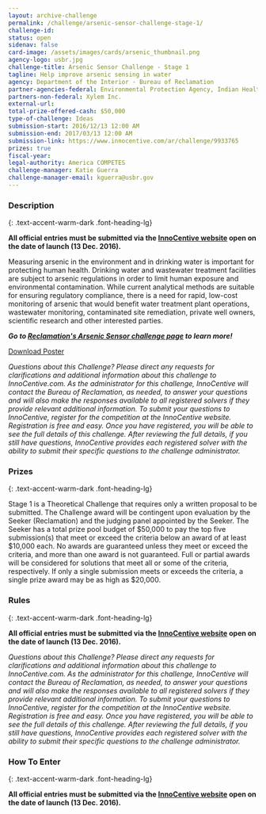 ```yaml
---
layout: archive-challenge
permalink: /challenge/arsenic-sensor-challenge-stage-1/
challenge-id: 
status: open
sidenav: false
card-image: /assets/images/cards/arsenic_thumbnail.png
agency-logo: usbr.jpg
challenge-title: Arsenic Sensor Challenge - Stage 1
tagline: Help improve arsenic sensing in water
agency: Department of the Interior - Bureau of Reclamation
partner-agencies-federal: Environmental Protection Agency, Indian Health Service, National Institute of Standards and Technology, Agricultural Research Service, United States Geological Survey, United States Agency for International Development
partners-non-federal: Xylem Inc.
external-url:
total-prize-offered-cash: $50,000
type-of-challenge: Ideas
submission-start: 2016/12/13 12:00 AM
submission-end: 2017/03/13 12:00 AM
submission-link: https://www.innocentive.com/ar/challenge/9933765
prizes: true
fiscal-year:
legal-authority: America COMPETES
challenge-manager: Katie Guerra
challenge-manager-email: kguerra@usbr.gov
---
```


<!-- Description start -->
### Description
{: .text-accent-warm-dark .font-heading-lg}

<p><strong>All official entries must be submitted via the <a href="https://www.innocentive.com/ar/challenge/9933765">InnoCentive website</a> open on the date of launch (13 Dec. 2016).</strong></p>
<p>Measuring <span class="il">arsenic</span> in the environment and in drinking water is important for protecting human health. Drinking water and wastewater treatment facilities are subject to <span class="il">arsenic</span> regulations in order to limit human exposure and environmental contamination. While current analytical methods are suitable for ensuring regulatory compliance, there is a need for rapid, low-cost monitoring of <span class="il">arsenic</span> that would benefit water treatment plant operations, wastewater monitoring, contaminated site remediation, private well owners, scientific research and other interested parties.</p>
<p><em><strong>Go to <a href="https://www.usbr.gov/research/challenge/arsenicsensor.html">Reclamation's Arsenic Sensor challenge page</a> to learn more!</strong></em> &nbsp;</p>
<p><a href="https://www.usbr.gov/research/challenge/docs/arsenic508.pdf">Download Poster</a></p>
<p><em>Questions about this Challenge? Please direct any requests for clarifications and additional information about this challenge to InnoCentive.com. As the administrator for this challenge, InnoCentive will contact the Bureau of Reclamation, as needed, to answer your questions and will also make the responses available to all registered solvers if they provide relevant additional information. To submit your questions to InnoCentive, register for the competition at the InnoCentive website. Registration is free and easy. Once you have registered, you will be able to see the full details of this challenge. After reviewing the full details, if you still have questions, InnoCentive provides each registered solver with the ability to submit their specific questions to the challenge administrator.</em> &nbsp;</p>

<!-- Prizes start -->
### Prizes
{: .text-accent-warm-dark .font-heading-lg}

<p>Stage 1 is a Theoretical Challenge that requires only a written proposal to be submitted. The Challenge award will be contingent upon evaluation by the Seeker (Reclamation) and the judging panel appointed by the Seeker. The Seeker has a total prize pool budget of $50,000 to pay the top five submission(s) that meet or exceed the criteria below an award of at least $10,000 each. No awards are guaranteed unless they meet or exceed the criteria, and more than one award is not guaranteed. Full or partial awards will be considered for solutions that meet all or some of the criteria, respectively. If only a single submission meets or exceeds the criteria, a single prize award may be as high as $20,000.</p>

<!-- Rules start -->
### Rules 
{: .text-accent-warm-dark .font-heading-lg}

<p><strong>All official entries must be submitted via the <a href="https://www.innocentive.com/ar/challenge/9933765">InnoCentive website</a> open on the date of launch (13 Dec. 2016).</strong></p>
<p><em>Questions about this Challenge? Please direct any requests for clarifications and additional information about this challenge to InnoCentive.com. As the administrator for this challenge, InnoCentive will contact the Bureau of Reclamation, as needed, to answer your questions and will also make the responses available to all registered solvers if they provide relevant additional information. To submit your questions to InnoCentive, register for the competition at the InnoCentive website. Registration is free and easy. Once you have registered, you will be able to see the full details of this challenge. After reviewing the full details, if you still have questions, InnoCentive provides each registered solver with the ability to submit their specific questions to the challenge administrator.</em> &nbsp;</p>

<!--  How To Enter start -->
### How To Enter
{: .text-accent-warm-dark .font-heading-lg}

<p><strong>All official entries must be submitted via the <a href="https://www.innocentive.com/ar/challenge/9933765">InnoCentive website</a> open on the date of launch (13 Dec. 2016).</strong></p>
